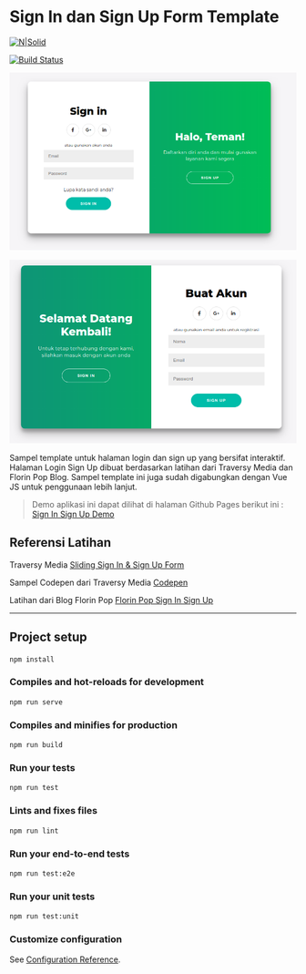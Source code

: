 # Sign In dan Sign Up Form Template

[![N|Solid](https://cldup.com/dTxpPi9lDf.thumb.png)](https://nodesource.com/products/nsolid)

[![Build Status](https://travis-ci.org/joemccann/dillinger.svg?branch=master)](https://travis-ci.org/joemccann/dillinger)

![PreviewGambar](https://raw.githubusercontent.com/html-css-eksperimen/LoginSignUpFormAnim/master/preview1.png)

![PreviewGambar](https://raw.githubusercontent.com/html-css-eksperimen/LoginSignUpFormAnim/master/preview2.png)

Sampel template untuk halaman login dan sign up yang bersifat interaktif. Halaman Login Sign Up dibuat berdasarkan latihan dari Traversy Media dan Florin Pop Blog. Sampel template ini juga sudah digabungkan dengan Vue JS untuk penggunaan lebih lanjut. 

> Demo aplikasi ini dapat dilihat di halaman Github Pages berikut ini : 
> [Sign In Sign Up Demo](https://html-css-eksperimen.github.io/LoginSignUpDemo)


## Referensi Latihan

Traversy Media [Sliding Sign In & Sign Up Form](https://www.youtube.com/watch?v=mUdo6w87rh4)

Sampel Codepen dari Traversy Media [Codepen](https://codepen.io/FlorinPop17/pen/vPKWjd)

Latihan dari Blog Florin Pop [Florin Pop Sign In Sign Up](https://www.florin-pop.com/blog/2019/03/double-slider-sign-in-up-form/)

____

## Project setup

```
npm install
```

### Compiles and hot-reloads for development

```
npm run serve
```

### Compiles and minifies for production
```
npm run build
```

### Run your tests
```
npm run test
```

### Lints and fixes files
```
npm run lint
```

### Run your end-to-end tests
```
npm run test:e2e
```

### Run your unit tests
```
npm run test:unit
```

### Customize configuration
See [Configuration Reference](https://cli.vuejs.org/config/).
